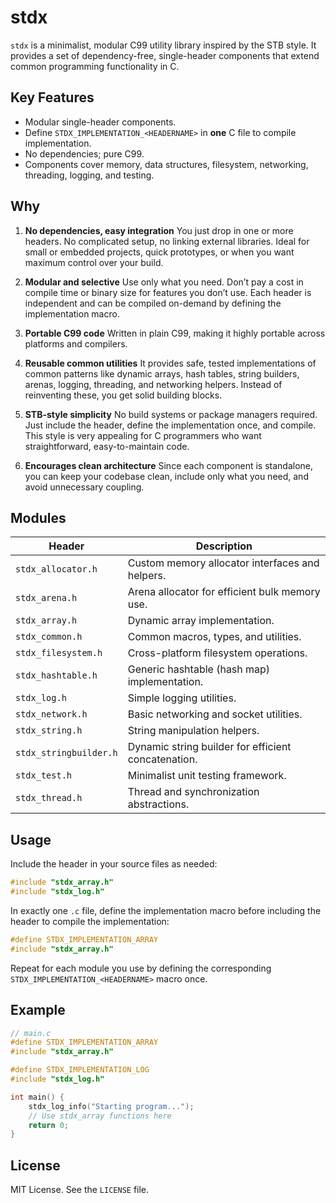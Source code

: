 
# stdx

`stdx` is a minimalist, modular C99 utility library inspired by the STB style. It provides a set of dependency-free, single-header components that extend common programming functionality in C.

## Key Features

- Modular single-header components.
- Define `STDX_IMPLEMENTATION_<HEADERNAME>` in **one** C file to compile implementation.
- No dependencies; pure C99.
- Components cover memory, data structures, filesystem, networking, threading, logging, and testing.

## Why
1. **No dependencies, easy integration**
You just drop in one or more headers. No complicated setup, no linking external libraries. Ideal for small or embedded projects, quick prototypes, or when you want maximum control over your build.

2. **Modular and selective**
Use only what you need. Don’t pay a cost in compile time or binary size for features you don’t use. Each header is independent and can be compiled on-demand by defining the implementation macro.

3. **Portable C99 code**
  Written in plain C99, making it highly portable across platforms and compilers.

4. **Reusable common utilities** 
It provides safe, tested implementations of common patterns like dynamic arrays, hash tables, string builders, arenas, logging, threading, and networking helpers. Instead of reinventing these, you get solid building blocks.

5. **STB-style simplicity**
No build systems or package managers required. Just include the header, define the implementation once, and compile. This style is very appealing for C programmers who want straightforward, easy-to-maintain code.

6. **Encourages clean architecture**
Since each component is standalone, you can keep your codebase clean, include only what you need, and avoid unnecessary coupling.


## Modules

| Header                  | Description                                       |
|-------------------------|-------------------------------------------------|
| `stdx_allocator.h`      | Custom memory allocator interfaces and helpers. |
| `stdx_arena.h`          | Arena allocator for efficient bulk memory use.  |
| `stdx_array.h`          | Dynamic array implementation.                    |
| `stdx_common.h`         | Common macros, types, and utilities.             |
| `stdx_filesystem.h`     | Cross-platform filesystem operations.           |
| `stdx_hashtable.h`      | Generic hashtable (hash map) implementation.    |
| `stdx_log.h`            | Simple logging utilities.                         |
| `stdx_network.h`        | Basic networking and socket utilities.           |
| `stdx_string.h`         | String manipulation helpers.                      |
| `stdx_stringbuilder.h`  | Dynamic string builder for efficient concatenation. |
| `stdx_test.h`           | Minimalist unit testing framework.                |
| `stdx_thread.h`         | Thread and synchronization abstractions.          |

## Usage

Include the header in your source files as needed:

```c
#include "stdx_array.h"
#include "stdx_log.h"
```

In exactly one `.c` file, define the implementation macro before including the header to compile the implementation:

```c
#define STDX_IMPLEMENTATION_ARRAY
#include "stdx_array.h"
```

Repeat for each module you use by defining the corresponding `STDX_IMPLEMENTATION_<HEADERNAME>` macro once.

## Example

```c
// main.c
#define STDX_IMPLEMENTATION_ARRAY
#include "stdx_array.h"

#define STDX_IMPLEMENTATION_LOG
#include "stdx_log.h"

int main() {
    stdx_log_info("Starting program...");
    // Use stdx_array functions here
    return 0;
}
```


## License

MIT License. See the `LICENSE` file.
